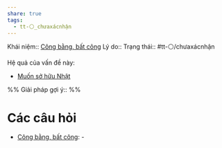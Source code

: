 ```yaml
---
share: true
tags:
  - tt-⚪_chưaxácnhận
---
```


Khái niệm:: [Công bằng, bất công](../T%E1%BB%AB%20%C4%91i%E1%BB%83n/Trung%20t%C3%ADnh/C%C3%B4ng%20b%E1%BA%B1ng,%20b%E1%BA%A5t%20c%C3%B4ng.md)
Lý do:: 
Trạng thái:: #tt-⚪/chưaxácnhận

Hệ quả của vấn đề này:
- [Muốn sở hữu Nhật](../H%C3%A0nh%20vi/%C4%90i%E1%BB%81u%20Th%E1%BA%A3o%20tr%C3%A1ch/Mu%E1%BB%91n%20s%E1%BB%9F%20h%E1%BB%AFu%20Nh%E1%BA%ADt.md)


%%
Giải pháp gợi ý:: 
%%



# Các câu hỏi
- [Công bằng, bất công](../T%E1%BB%AB%20%C4%91i%E1%BB%83n/Trung%20t%C3%ADnh/C%C3%B4ng%20b%E1%BA%B1ng,%20b%E1%BA%A5t%20c%C3%B4ng.md): \-

